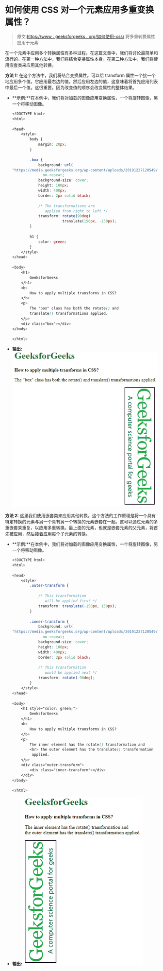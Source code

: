 # 如何使用 CSS 对一个元素应用多重变换属性？

> 原文:[https://www . geeksforgeeks . org/如何使用-css/](https://www.geeksforgeeks.org/how-to-apply-multiple-transform-property-to-an-element-using-css/) 将多重转换属性应用于元素

在一个元素中应用多个转换属性有多种过程。在这篇文章中，我们将讨论最简单和流行的。在第一种方法中，我们将结合变换属性本身。在第二种方法中，我们将使用嵌套类来应用其他转换。

**方法 1:** 在这个方法中，我们将结合变换属性。可以给 transform 属性一个接一个地应用多个值。它应用最右边的值，然后应用左边的值，这意味着将首先应用列表中最后一个值。这很重要，因为改变值的顺序会改变属性的整体结果。

*   **示例:**在本例中，我们将对加载的图像应用变换属性，一个将旋转图像，另一个将移动图像。

    ```css
    <!DOCTYPE html>
    <html>

    <head>
        <style>
            body {
                margin: 20px;
            }

            .box {
                background: url(
    "https://media.geeksforgeeks.org/wp-content/uploads/20191227120549/gfg77.png")
                  no-repeat;
                background-size: cover;
                height: 100px;
                width: 400px;
                border: 2px solid black;

                /* The transformations are 
                   applied from right to left */
                transform: rotate(90deg) 
                           translate(150px, -230px);
            }

            h1 {
                color: green;
            }
        </style>
    </head>

    <body>
        <h1>
            GeeksforGeeks
        </h1>
        <b>
            How to apply multiple transforms in CSS?
        </b>
        <p>
            The "box" class has both the rotate() and
            translate() transformations applied.
        </p>
        <div class="box"></div>
    </body>

    </html>
    ```

*   **输出:**
    ![](img/993d826c5f01051fadc6edd22b7c78f6.png)

**方法 2:** 这里我们使用嵌套类来应用其他转换。这个方法的工作原理是将一个具有特定转换的元素与另一个具有另一个转换的元素嵌套在一起。这可以通过元素的多重嵌套来重复，以应用多重转换。最上面的元素，也就是嵌套元素的父元素，将首先被应用，然后接着应用每个子元素的转换。

*   **示例:**在本例中，我们将对加载的图像应用变换属性，一个将旋转图像，另一个将移动图像。

    ```css
    <!DOCTYPE html>
    <html>

    <head>
        <style>
            .outer-transform {

                /* This transformation
                   will be applied first */
                transform: translate(-150px, 150px);
            }

            .inner-transform {
                background: url(
    "https://media.geeksforgeeks.org/wp-content/uploads/20191227120549/gfg77.png") 
                  no-repeat;
                background-size: cover;
                height: 100px;
                width: 400px;
                border: 2px solid black;

                /* This transformation
                   would be applied next */
                transform: rotate(-90deg);
            }
        </style>
    </head>

    <body>
        <h1 style="color: green;">
            GeeksforGeeks
        </h1>
        <b>
            How to apply multiple transforms in CSS?
        </b>    
        <p>
            The inner element has the rotate() transformation and
            <br> the outer element has the translate() transformation
             applied.
        </p>
        <div class="outer-transform">
            <div class="inner-transform"></div>
        </div>
    </body>

    </html>
    ```

*   **输出:**
    ![](img/b9bc4668ededfa7c277ea555be3b2778.png)